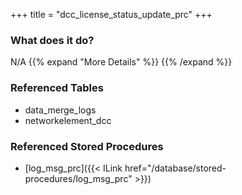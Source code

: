 +++
title = "dcc_license_status_update_prc"
+++

### What does it do?
N/A
{{% expand "More Details" %}}
{{% /expand %}}

### Referenced Tables
- data_merge_logs
- networkelement_dcc

### Referenced Stored Procedures
- [log_msg_prc]({{< ILink href="/database/stored-procedures/log_msg_prc" >}})
